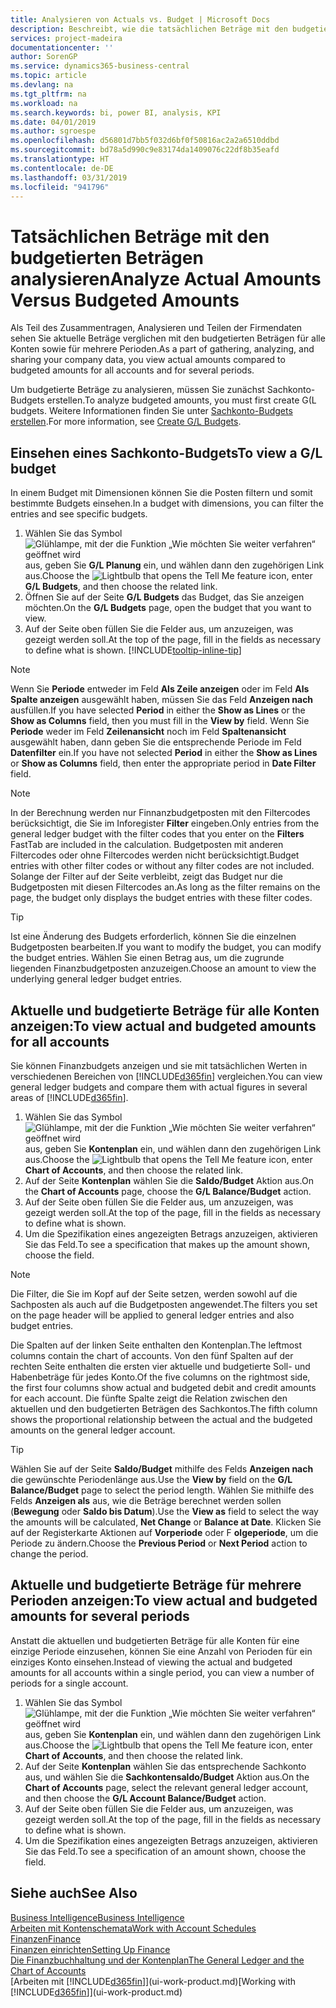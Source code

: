 ```yaml
---
title: Analysieren von Actuals vs. Budget | Microsoft Docs
description: Beschreibt, wie die tatsächlichen Beträge mit den budgetierten Beträgen analysiert werden.
services: project-madeira
documentationcenter: ''
author: SorenGP
ms.service: dynamics365-business-central
ms.topic: article
ms.devlang: na
ms.tgt_pltfrm: na
ms.workload: na
ms.search.keywords: bi, power BI, analysis, KPI
ms.date: 04/01/2019
ms.author: sgroespe
ms.openlocfilehash: d56801d7bb5f032d6bf0f50816ac2a2a6510ddbd
ms.sourcegitcommit: bd78a5d990c9e83174da1409076c22df8b35eafd
ms.translationtype: HT
ms.contentlocale: de-DE
ms.lasthandoff: 03/31/2019
ms.locfileid: "941796"
---
```

# <a name="analyze-actual-amounts-versus-budgeted-amounts"></a><span data-ttu-id="7850a-103">Tatsächlichen Beträge mit den budgetierten Beträgen analysieren</span><span class="sxs-lookup"><span data-stu-id="7850a-103">Analyze Actual Amounts Versus Budgeted Amounts</span></span>
<span data-ttu-id="7850a-104">Als Teil des Zusammentragen, Analysieren und Teilen der Firmendaten sehen Sie aktuelle Beträge verglichen mit den budgetierten Beträgen für alle Konten sowie für mehrere Perioden.</span><span class="sxs-lookup"><span data-stu-id="7850a-104">As a part of gathering, analyzing, and sharing your company data, you view actual amounts compared to budgeted amounts for all accounts and for several periods.</span></span>

<span data-ttu-id="7850a-105">Um budgetierte Beträge zu analysieren, müssen Sie zunächst Sachkonto-Budgets erstellen.</span><span class="sxs-lookup"><span data-stu-id="7850a-105">To analyze budgeted amounts, you must first create G(L budgets.</span></span> <span data-ttu-id="7850a-106">Weitere Informationen finden Sie unter [Sachkonto-Budgets erstellen](finance-how-create-budgets.md).</span><span class="sxs-lookup"><span data-stu-id="7850a-106">For more information, see [Create G/L Budgets](finance-how-create-budgets.md).</span></span>

## <a name="to-view-a-gl-budget"></a><span data-ttu-id="7850a-107">Einsehen eines Sachkonto-Budgets</span><span class="sxs-lookup"><span data-stu-id="7850a-107">To view a G/L budget</span></span>
<span data-ttu-id="7850a-108">In einem Budget mit Dimensionen können Sie die Posten filtern und somit bestimmte Budgets einsehen.</span><span class="sxs-lookup"><span data-stu-id="7850a-108">In a budget with dimensions, you can filter the entries and see specific budgets.</span></span>

1. <span data-ttu-id="7850a-109">Wählen Sie das Symbol ![Glühlampe, mit der die Funktion „Wie möchten Sie weiter verfahren“ geöffnet wird](media/ui-search/search_small.png "Wie möchten Sie weiter verfahren?") aus, geben Sie **G/L Planung** ein, und wählen dann den zugehörigen Link aus.</span><span class="sxs-lookup"><span data-stu-id="7850a-109">Choose the ![Lightbulb that opens the Tell Me feature](media/ui-search/search_small.png "Tell me what you want to do") icon, enter **G/L Budgets**, and then choose the related link.</span></span>
2. <span data-ttu-id="7850a-110">Öffnen Sie auf der Seite **G/L Budgets** das Budget, das Sie anzeigen möchten.</span><span class="sxs-lookup"><span data-stu-id="7850a-110">On the **G/L Budgets** page, open the budget that you want to view.</span></span>  
3. <span data-ttu-id="7850a-111">Auf der Seite oben füllen Sie die Felder aus, um anzuzeigen, was gezeigt werden soll.</span><span class="sxs-lookup"><span data-stu-id="7850a-111">At the top of the page, fill in the fields as necessary to define what is shown.</span></span> [!INCLUDE[tooltip-inline-tip](includes/tooltip-inline-tip_md.md)]

> [!NOTE]  
>   <span data-ttu-id="7850a-112">Wenn Sie **Periode** entweder im Feld **Als Zeile anzeigen** oder im Feld **Als Spalte anzeigen** ausgewählt haben, müssen Sie das Feld **Anzeigen nach** ausfüllen.</span><span class="sxs-lookup"><span data-stu-id="7850a-112">If you have selected **Period** in either the **Show as Lines** or the **Show as Columns** field, then you must fill in the **View by** field.</span></span> <span data-ttu-id="7850a-113">Wenn Sie **Periode** weder im Feld **Zeilenansicht** noch im Feld **Spaltenansicht** ausgewählt haben, dann geben Sie die entsprechende Periode im Feld **Datenfilter** ein.</span><span class="sxs-lookup"><span data-stu-id="7850a-113">If you have not selected **Period** in either the **Show as Lines** or **Show as Columns** field, then enter the appropriate period in **Date Filter** field.</span></span>  

> [!NOTE]  
>   <span data-ttu-id="7850a-114">In der Berechnung werden nur Finnanzbudgetposten mit den Filtercodes berücksichtigt, die Sie im Inforegister **Filter** eingeben.</span><span class="sxs-lookup"><span data-stu-id="7850a-114">Only entries from the general ledger budget with the filter codes that you enter on the **Filters** FastTab are included in the calculation.</span></span> <span data-ttu-id="7850a-115">Budgetposten mit anderen Filtercodes oder ohne Filtercodes werden nicht berücksichtigt.</span><span class="sxs-lookup"><span data-stu-id="7850a-115">Budget entries with other filter codes or without any filter codes are not included.</span></span> <span data-ttu-id="7850a-116">Solange der Filter auf der Seite verbleibt, zeigt das Budget nur die Budgetposten mit diesen Filtercodes an.</span><span class="sxs-lookup"><span data-stu-id="7850a-116">As long as the filter remains on the page, the budget only displays the budget entries with these filter codes.</span></span>  

> [!TIP]  
>   <span data-ttu-id="7850a-117">Ist eine Änderung des Budgets erforderlich, können Sie die einzelnen Budgetposten bearbeiten.</span><span class="sxs-lookup"><span data-stu-id="7850a-117">If you want to modify the budget, you can modify the budget entries.</span></span> <span data-ttu-id="7850a-118">Wählen Sie einen Betrag aus, um die zugrunde liegenden Finanzbudgetposten anzuzeigen.</span><span class="sxs-lookup"><span data-stu-id="7850a-118">Choose an amount to view the underlying general ledger budget entries.</span></span>

## <a name="to-view-actual-and-budgeted-amounts-for-all-accounts"></a><span data-ttu-id="7850a-119">Aktuelle und budgetierte Beträge für alle Konten anzeigen:</span><span class="sxs-lookup"><span data-stu-id="7850a-119">To view actual and budgeted amounts for all accounts</span></span>  
<span data-ttu-id="7850a-120">Sie können Finanzbudgets anzeigen und sie mit tatsächlichen Werten in verschiedenen Bereichen von [!INCLUDE[d365fin](includes/d365fin_md.md)] vergleichen.</span><span class="sxs-lookup"><span data-stu-id="7850a-120">You can view general ledger budgets and compare them with actual figures in several areas of [!INCLUDE[d365fin](includes/d365fin_md.md)].</span></span>

1. <span data-ttu-id="7850a-121">Wählen Sie das Symbol ![Glühlampe, mit der die Funktion „Wie möchten Sie weiter verfahren“ geöffnet wird](media/ui-search/search_small.png "Wie möchten Sie weiter verfahren?") aus, geben Sie **Kontenplan** ein, und wählen dann den zugehörigen Link aus.</span><span class="sxs-lookup"><span data-stu-id="7850a-121">Choose the ![Lightbulb that opens the Tell Me feature](media/ui-search/search_small.png "Tell me what you want to do") icon, enter **Chart of Accounts**, and then choose the related link.</span></span>  
2. <span data-ttu-id="7850a-122">Auf der Seite **Kontenplan** wählen Sie die **Saldo/Budget** Aktion aus.</span><span class="sxs-lookup"><span data-stu-id="7850a-122">On the **Chart of Accounts** page, choose the **G/L Balance/Budget** action.</span></span>
3. <span data-ttu-id="7850a-123">Auf der Seite oben füllen Sie die Felder aus, um anzuzeigen, was gezeigt werden soll.</span><span class="sxs-lookup"><span data-stu-id="7850a-123">At the top of the page, fill in the fields as necessary to define what is shown.</span></span>  
4. <span data-ttu-id="7850a-124">Um die Spezifikation eines angezeigten Betrags anzuzeigen, aktivieren Sie das Feld.</span><span class="sxs-lookup"><span data-stu-id="7850a-124">To see a specification that makes up the amount shown, choose the field.</span></span>  

> [!NOTE]  
>   <span data-ttu-id="7850a-125">Die Filter, die Sie im Kopf auf der Seite setzen, werden sowohl auf die Sachposten als auch auf die Budgetposten angewendet.</span><span class="sxs-lookup"><span data-stu-id="7850a-125">The filters you set on the page header will be applied to general ledger entries and also budget entries.</span></span>

<span data-ttu-id="7850a-126">Die Spalten auf der linken Seite enthalten den Kontenplan.</span><span class="sxs-lookup"><span data-stu-id="7850a-126">The leftmost columns contain the chart of accounts.</span></span> <span data-ttu-id="7850a-127">Von den fünf Spalten auf der rechten Seite enthalten die ersten vier aktuelle und budgetierte Soll- und Habenbeträge für jedes Konto.</span><span class="sxs-lookup"><span data-stu-id="7850a-127">Of the five columns on the rightmost side, the first four columns show actual and budgeted debit and credit amounts for each account.</span></span> <span data-ttu-id="7850a-128">Die fünfte Spalte zeigt die Relation zwischen den aktuellen und den budgetierten Beträgen des Sachkontos.</span><span class="sxs-lookup"><span data-stu-id="7850a-128">The fifth column shows the proportional relationship between the actual and the budgeted amounts on the general ledger account.</span></span>  

> [!TIP]  
>   <span data-ttu-id="7850a-129">Wählen Sie auf der Seite **Saldo/Budget** mithilfe des Felds **Anzeigen nach** die gewünschte Periodenlänge aus.</span><span class="sxs-lookup"><span data-stu-id="7850a-129">Use the **View by** field on the **G/L Balance/Budget** page to select the period length.</span></span> <span data-ttu-id="7850a-130">Wählen Sie mithilfe des Felds **Anzeigen als** aus, wie die Beträge berechnet werden sollen (**Bewegung** oder **Saldo bis Datum**).</span><span class="sxs-lookup"><span data-stu-id="7850a-130">Use the **View as** field to select the way the amounts will be calculated, **Net Change** or **Balance at Date**.</span></span> <span data-ttu-id="7850a-131">Klicken Sie auf der Registerkarte Aktionen auf **Vorperiode** oder F **olgeperiode**, um die Periode zu ändern.</span><span class="sxs-lookup"><span data-stu-id="7850a-131">Choose the **Previous Period** or **Next Period** action to change the period.</span></span>  

## <a name="to-view-actual-and-budgeted-amounts-for-several-periods"></a><span data-ttu-id="7850a-132">Aktuelle und budgetierte Beträge für mehrere Perioden anzeigen:</span><span class="sxs-lookup"><span data-stu-id="7850a-132">To view actual and budgeted amounts for several periods</span></span>  
<span data-ttu-id="7850a-133">Anstatt die aktuellen und budgetierten Beträge für alle Konten für eine einzige Periode einzusehen, können Sie eine Anzahl von Perioden für ein einziges Konto einsehen.</span><span class="sxs-lookup"><span data-stu-id="7850a-133">Instead of viewing the actual and budgeted amounts for all accounts within a single period, you can view a number of periods for a single account.</span></span>  

1. <span data-ttu-id="7850a-134">Wählen Sie das Symbol ![Glühlampe, mit der die Funktion „Wie möchten Sie weiter verfahren“ geöffnet wird](media/ui-search/search_small.png "Wie möchten Sie weiter verfahren?") aus, geben Sie **Kontenplan** ein, und wählen dann den zugehörigen Link aus.</span><span class="sxs-lookup"><span data-stu-id="7850a-134">Choose the ![Lightbulb that opens the Tell Me feature](media/ui-search/search_small.png "Tell me what you want to do") icon, enter **Chart of Accounts**, and then choose the related link.</span></span>  
2. <span data-ttu-id="7850a-135">Auf der Seite **Kontenplan** wählen Sie das entsprechende Sachkonto aus, und wählen Sie die **Sachkontensaldo/Budget** Aktion aus.</span><span class="sxs-lookup"><span data-stu-id="7850a-135">On the **Chart of Accounts** page, select the relevant general ledger account, and then choose the **G/L Account Balance/Budget** action.</span></span>  
3. <span data-ttu-id="7850a-136">Auf der Seite oben füllen Sie die Felder aus, um anzuzeigen, was gezeigt werden soll.</span><span class="sxs-lookup"><span data-stu-id="7850a-136">At the top of the page, fill in the fields as necessary to define what is shown.</span></span>   
4. <span data-ttu-id="7850a-137">Um die Spezifikation eines angezeigten Betrags anzuzeigen, aktivieren Sie das Feld.</span><span class="sxs-lookup"><span data-stu-id="7850a-137">To see a specification of an amount shown, choose the field.</span></span>  

## <a name="see-also"></a><span data-ttu-id="7850a-138">Siehe auch</span><span class="sxs-lookup"><span data-stu-id="7850a-138">See Also</span></span>
[<span data-ttu-id="7850a-139">Business Intelligence</span><span class="sxs-lookup"><span data-stu-id="7850a-139">Business Intelligence</span></span>](bi.md)  
[<span data-ttu-id="7850a-140">Arbeiten mit Kontenschemata</span><span class="sxs-lookup"><span data-stu-id="7850a-140">Work with Account Schedules</span></span>](bi-how-work-account-schedule.md)  
[<span data-ttu-id="7850a-141">Finanzen</span><span class="sxs-lookup"><span data-stu-id="7850a-141">Finance</span></span>](finance.md)  
[<span data-ttu-id="7850a-142">Finanzen einrichten</span><span class="sxs-lookup"><span data-stu-id="7850a-142">Setting Up Finance</span></span>](finance-setup-finance.md)  
[<span data-ttu-id="7850a-143">Die Finanzbuchhaltung und der Kontenplan</span><span class="sxs-lookup"><span data-stu-id="7850a-143">The General Ledger and the Chart of Accounts</span></span>](finance-general-ledger.md)  
<span data-ttu-id="7850a-144">[Arbeiten mit [!INCLUDE[d365fin](includes/d365fin_md.md)]](ui-work-product.md)</span><span class="sxs-lookup"><span data-stu-id="7850a-144">[Working with [!INCLUDE[d365fin](includes/d365fin_md.md)]](ui-work-product.md)</span></span>  
